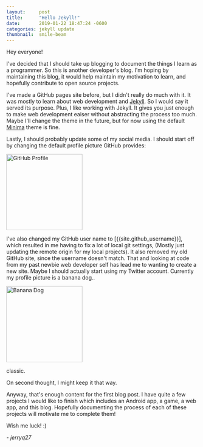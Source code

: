 ```yaml
---
layout:     post
title:      "Hello Jekyll!"
date:       2019-01-22 18:47:24 -0600
categories: jekyll update
thumbnail:  smile-beam
---
```


Hey everyone!

I've decided that I should take up blogging to document the things
I learn as a programmer. So this is another developer's blog. I'm hoping 
by maintaining this blog, it would help maintain my motivation to learn, 
and hopefully contribute to open source projects.

I've made a GitHub pages site before, but I didn't really do much with
it. It was mostly to learn about web development and [Jekyll]. So I would
say it served its purpose. Plus, I like working with Jekyll. It gives
you just enough to make web development eaiser without abstracting the
process too much. Maybe I'll change the theme in the future, but for now
using the default [Minima] theme is fine.

Lastly, I should probably update some of my social media. I should start off
by changing the default profile picture GitHub provides:

<img src="{{site.baseurl}}/assets/img/github-default.png" alt="GitHub Profile" height="200" width="200">

I've also changed my GitHub user name to [{{site.github_username}}], 
which resulted in me having to fix a lot of local git settings, (Mostly just 
updating the remote origin for my local projects). It also removed my old GitHub site, 
since the username doesn't match. That and looking at code from my past newbie
web developer self has lead me to wanting to create a new site. Maybe I should 
actually start using my Twitter account. Currently my profile picture is a banana dog..

<a href="https://twitter.com/jerryq27">
    <img src="{{site.baseurl}}/assets/img/banana-dog.jpg" alt="Banana Dog" height="200" width="200">
</a>

classic. 

On second thought, I might keep it that way.

Anyway, that's enough content for the first blog post. I have quite a few projects I would
like to finish which includes an Android app, a game, a web app, and this blog. Hopefully
documenting the process of each of these projects will motivate me to complete them!

Wish me luck! :)

  *\- jerryq27*

[Jekyll]:   https://jekyllrb.com/
[jerryq27]: https://github.com/jerryq27
[Minima]:   https://github.com/jekyll/minima
<!-- [GitHub Profile]: {{site.baseurl}}/jprojects/assets/img/github-default.png
[Banana Dog]: {{site.baseurl}}/jprojects/assets/img/banana-dog.jpg -->